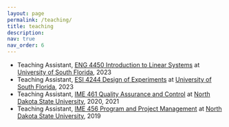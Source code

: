 ```yaml
---
layout: page
permalink: /teaching/
title: teaching
description: 
nav: true
nav_order: 6
---
```


<ul>
   <li>
    Teaching Assistant, <a href="">ENG 4450 Introduction to Linear Systems</a> at <a href="">University of South Florida</a>, 2023
  </li>
  <li>
    Teaching Assistant, <a href="">ESI 4244 Design of Experiments</a> at <a href="https://catalog.usf.edu/preview_course_nopop.php?catoid=13&coid=45748">University of South Florida</a>, 2023
  </li>
  <li>
    Teaching Assistant, <a href="">IME 461 Quality Assurance and Control</a> at <a href="https://catalog.ndsu.edu/course-catalog/descriptions/ime/">North Dakota State University</a>, 2020, 2021
  </li>
 <li>
    Teaching Assistant, <a href=""> IME 456 Program and Project Management</a> at <a href="https://catalog.ndsu.edu/course-catalog/descriptions/ime/">North Dakota State University</a>, 2019
  </li>
</ul>
